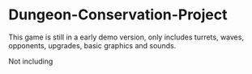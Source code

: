 # Dungeon-Conservation-Project

This game is still in a early demo version, only includes turrets, waves, opponents, upgrades, basic graphics and sounds.

Not including 

